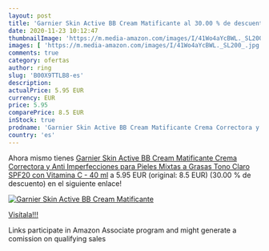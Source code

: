 ```yaml
---
layout: post
title: 'Garnier Skin Active BB Cream Matificante al 30.00 % de descuento'
date: 2020-11-23 10:12:47
thumbnailImage: 'https://m.media-amazon.com/images/I/41Wo4aYcBWL._SL200_.jpg'
images: [ 'https://m.media-amazon.com/images/I/41Wo4aYcBWL._SL200_.jpg' ]
comments: true
category: ofertas
author: ring
slug: 'B00X9TTLB8-es'
description:
actualPrice: 5.95 EUR
currency: EUR
price: 5.95
comparePrice: 8.5 EUR
inStock: true
prodname: 'Garnier Skin Active BB Cream Matificante Crema Correctora y Anti Imperfecciones para Pieles Mixtas a Grasas  Tono Claro SPF20 con Vitamina C - 40 ml'
country: 'es'
---
```


Ahora mismo tienes [Garnier Skin Active BB Cream Matificante Crema Correctora y Anti Imperfecciones para Pieles Mixtas a Grasas  Tono Claro SPF20 con Vitamina C - 40 ml](https://www.amazon.es/dp/B00X9TTLB8/?tag=tolees-21) a 5.95 EUR (original: 8.5 EUR) (30.00 %  de descuento) en el siguiente enlace!

[![Garnier Skin Active BB Cream Matificante](https://m.media-amazon.com/images/I/41Wo4aYcBWL._SL200_.jpg)](https://www.amazon.es/dp/B00X9TTLB8/?tag=tolees-21)

[Visítala!!!](https://www.amazon.es/dp/B00X9TTLB8/?tag=tolees-21)

Links participate in Amazon Associate program and might generate a comission on qualifying sales
